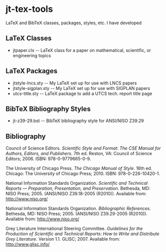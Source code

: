 # jt-tex-tools
LaTeX and BibTeX classes, packages, styles, etc. I have developed

## LaTeX Classes

*    jtpaper.cls -- LaTeX class for a paper on mathematical, scientific, or engineering topics


## LaTeX Packages

*    jtstyle-lncs.sty -- My LaTeX set up for use with LNCS papers
*    jtstyle-sigplan.sty -- My LaTeX set up for use with SIGPLAN papers
*    utcs-title.sty -- LaTeX package to add a UTCS tech. report title page


## BibTeX Bibliography Styles

*    jt-z39-29.bst -- BibTeX bibliography style for ANSI/NISO Z39.29


## Bibliography

Council of Science Editors. _Scientific Style and Format: The CSE Manual for Authors, Editors, and Publishers_. 7th ed. Reston, VA: Council of Science Editors; 2006. ISBN: 978-0-9779665-0-9.

The University of Chicago Press. _The Chicago Manual of Style_. 16th ed. Chicago: The University of Chicago Press; 2010. ISBN: 978-0-226-10420-1.

National Information Standards Organization. _Scientific and Technical Reports — Preparation, Presentation, and Preservation_. Bethesda, MD: NISO Press; 2005. (ANSI/NISO Z39.18-2005 (R2010)). Available from: http://www.niso.org/

National Information Standards Organization. _Bibliographic References_. Bethesda, MD: NISO Press; 2005. (ANSI/NISO Z39.29-2005 (R2010)). Available from: http://www.niso.org/

Grey Literature International Steering Committee. _Guidelines for the Production of Scientific and Technical Reports: How to Write and Distribute Grey Literature_. Version 1.1. GLISC; 2007. Available from: http://www.glisc.info/
